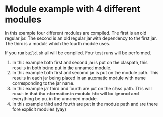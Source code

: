 # Module example with 4 different modules

In this example four different modules are compiled. 
The first is an old regular jar.
The second is an old regular jar with dependency to the first jar.
The third is a module which the fourth module uses.

If you run `build.sh` all will be compiled.
Four test runs will be performed.
1. In this example both first and second jar is put on the claspath, this results in both being put in the unnamed module.
2. In this example both first and secomd jar is put on the module path. This results in each jar being placed in an automatic module with name corresponding to the jar name.
3. In this example jar third and fourth are put on the class path. This will result in that the information in module info will be ignored and everything be put in the unnamed module.
4. In this example third and fourth are put in the module path and are there fore explicit modules (yay)
